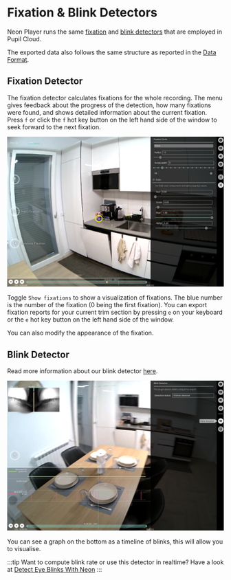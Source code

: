 # Fixation & Blink Detectors

<!-- TODO: Add tunable parameters in the fixation as table -->

Neon Player runs the same [fixation](./../../data-collection/data-streams/#fixations) and [blink detectors](./../../data-collection/data-streams/#blinks) that are employed in Pupil Cloud.

The exported data also follows the same structure as reported in the [Data Format](./../../data-collection/data-format/).

## Fixation Detector

The fixation detector calculates fixations for the whole recording. The menu gives feedback about the progress of the detection, how many fixations were found, and shows detailed information about the current fixation. Press `f` or click the `f` hot key button on the left hand side of the window to seek forward to the next fixation.

![Fixations](./np-fixation.webp)

Toggle `Show fixations` to show a visualization of fixations. The blue number is the number of the fixation (0 being the first fixation). You can export fixation reports for your current trim section by pressing `e` on your keyboard or the `e` hot key button on the left hand side of the window.

You can also modify the appearance of the fixation.

## Blink Detector

Read more information about our blink detector [here](./../../data-collection/data-streams/#blinks).

![Blinks](./np-blinks.webp)

You can see a graph on the bottom as a timeline of blinks, this will allow you to visualise.

:::tip
Want to compute blink rate or use this detector in realtime? Have a look at [Detect Eye Blinks With Neon](./../../../alpha-lab/blink-detection/#detecting-eye-blinks-using-pupil-labs-blink-detection-pipeline)
:::
